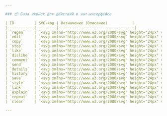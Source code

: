 ```yaml
---

### 📦 База иконок для действий в чат-интерфейсе

| ID         | SVG-код | Назначение (Описание)           |
|------------|---------|----------------------------------|
| `regen`    | `<svg xmlns="http://www.w3.org/2000/svg" height="24px" viewBox="0 -960 960 960" width="24px" fill="#e3e3e3"><path d="M480-160q-134 0-227-93t-93-227q0-134 93-227t227-93q69 0 132 28.5T720-690v-110h80v280H520v-80h168q-32-56-87.5-88T480-720q-100 0-170 70t-70 170q0 100 70 170t170 70q77 0 139-44t87-116h84q-28 106-114 173t-196 67Z"/></svg>` | Перегенерация ответа            |
| `edit`     | `<svg xmlns="http://www.w3.org/2000/svg" height="24px" viewBox="0 -960 960 960" width="24px" fill="#e3e3e3"><path d="M200-200h57l391-391-57-57-391 391v57Zm-80 80v-170l528-527q12-11 26.5-17t30.5-6q16 0 31 6t26 18l55 56q12 11 17.5 26t5.5 30q0 16-5.5 30.5T817-647L290-120H120Zm640-584-56-56 56 56Zm-141 85-28-29 57 57-29-28Z"/></svg>` | Редактировать текст             |
| `copy`     | `<svg xmlns="http://www.w3.org/2000/svg" height="24px" viewBox="0 -960 960 960" width="24px" fill="#e3e3e3"><path d="M360-240q-33 0-56.5-23.5T280-320v-480q0-33 23.5-56.5T360-880h360q33 0 56.5 23.5T800-800v480q0 33-23.5 56.5T720-240H360Zm0-80h360v-480H360v480ZM200-80q-33 0-56.5-23.5T120-160v-560h80v560h440v80H200Zm160-240v-480 480Z"/></svg>` | Скопировать в буфер             |
| `stop`     | `<svg xmlns="http://www.w3.org/2000/svg" height="24px" viewBox="0 -960 960 960" width="24px" fill="#e3e3e3"><path d="m336-280 144-144 144 144 56-56-144-144 144-144-56-56-144 144-144-144-56 56 144 144-144 144 56 56ZM480-80q-83 0-156-31.5T197-197q-54-54-85.5-127T80-480q0-83 31.5-156T197-763q54-54 127-85.5T480-880q83 0 156 31.5T763-763q54 54 85.5 127T880-480q0 83-31.5 156T763-197q-54 54-127 85.5T480-80Zm0-80q134 0 227-93t93-227q0-134-93-227t-227-93q-134 0-227 93t-93 227q0 134 93 227t227 93Zm0-320Z"/></svg>` | Остановить генерацию            |
| `like`     | `<svg xmlns="http://www.w3.org/2000/svg" height="24px" viewBox="0 -960 960 960" width="24px" fill="#e3e3e3"><path d="M720-120H280v-520l280-280 50 50q7 7 11.5 19t4.5 23v14l-44 174h258q32 0 56 24t24 56v80q0 7-2 15t-4 15L794-168q-9 20-30 34t-44 14Zm-360-80h360l120-280v-80H480l54-220-174 174v406Zm0-406v406-406Zm-80-34v80H160v360h120v80H80v-520h200Z"/></svg>` | Поставить лайк                  |
| `dislike`  | `<svg xmlns="http://www.w3.org/2000/svg" height="24px" viewBox="0 -960 960 960" width="24px" fill="#e3e3e3"><path d="M240-840h440v520L400-40l-50-50q-7-7-11.5-19t-4.5-23v-14l44-174H120q-32 0-56-24t-24-56v-80q0-7 2-15t4-15l120-282q9-20 30-34t44-14Zm360 80H240L120-480v80h360l-54 220 174-174v-406Zm0 406v-406 406Zm80 34v-80h120v-360H680v-80h200v520H680Z"/></svg>` | Поставить дизлайк               |
| `comment`  | `<svg xmlns="http://www.w3.org/2000/svg" height="24px" viewBox="0 -960 960 960" width="24px" fill="#e3e3e3"><path d="M240-400h480v-80H240v80Zm0-120h480v-80H240v80Zm0-120h480v-80H240v80ZM880-80 720-240H160q-33 0-56.5-23.5T80-320v-480q0-33 23.5-56.5T160-880h640q33 0 56.5 23.5T880-800v720ZM160-320h594l46 45v-525H160v480Zm0 0v-480 480Z"/></svg>` | Оставить комментарий            |
| `send`     | `<svg xmlns="http://www.w3.org/2000/svg" height="24px" viewBox="0 -960 960 960" width="24px" fill="#e3e3e3"><path d="M120-160v-640l760 320-760 320Zm80-120 474-200-474-200v140l240 60-240 60v140Zm0 0v-400 400Z"/></svg>` | Отправить сообщение             |
| `details`  | `<svg xmlns="http://www.w3.org/2000/svg" height="24px" viewBox="0 -960 960 960" width="24px" fill="#e3e3e3"><path d="M440-280h80v-240h-80v240Zm40-320q17 0 28.5-11.5T520-640q0-17-11.5-28.5T480-680q-17 0-28.5 11.5T440-640q0 17 11.5 28.5T480-600Zm0 520q-83 0-156-31.5T197-197q-54-54-85.5-127T80-480q0-83 31.5-156T197-763q54-54 127-85.5T480-880q83 0 156 31.5T763-763q54 54 85.5 127T880-480q0 83-31.5 156T763-197q-54 54-127 85.5T480-80Zm0-80q134 0 227-93t93-227q0-134-93-227t-227-93q-134 0-227 93t-93 227q0 134 93 227t227 93Zm0-320Z"/></svg>` | Уточнение или детализация       |
| `history`  | `<svg xmlns="http://www.w3.org/2000/svg" height="24px" viewBox="0 -960 960 960" width="24px" fill="#e3e3e3"><path d="M480-120q-138 0-240.5-91.5T122-440h82q14 104 92.5 172T480-200q117 0 198.5-81.5T760-480q0-117-81.5-198.5T480-760q-69 0-129 32t-101 88h110v80H120v-240h80v94q51-64 124.5-99T480-840q75 0 140.5 28.5t114 77q48.5 48.5 77 114T840-480q0 75-28.5 140.5t-77 114q-48.5 48.5-114 77T480-120Zm112-192L440-464v-216h80v184l128 128-56 56Z"/></svg>` | Просмотреть историю             |
| `save`     | `<svg xmlns="http://www.w3.org/2000/svg" height="24px" viewBox="0 -960 960 960" width="24px" fill="#e3e3e3"><path d="M840-680v480q0 33-23.5 56.5T760-120H200q-33 0-56.5-23.5T120-200v-560q0-33 23.5-56.5T200-840h480l160 160Zm-80 34L646-760H200v560h560v-446ZM480-240q50 0 85-35t35-85q0-50-35-85t-85-35q-50 0-85 35t-35 85q0 50 35 85t85 35ZM240-560h360v-160H240v160Zm-40-86v446-560 114Z"/></svg>` | Сохранить как документ          |
| `style`    | `<svg xmlns="http://www.w3.org/2000/svg" height="24px" viewBox="0 -960 960 960" width="24px" fill="#e3e3e3"><path d="m159-168-34-14q-31-13-41.5-45t3.5-63l72-156v278Zm160 88q-33 0-56.5-23.5T239-160v-240l106 294q3 7 6 13.5t8 12.5h-40Zm206-4q-32 12-62-3t-42-47L243-622q-12-32 2-62.5t46-41.5l302-110q32-12 62 3t42 47l178 488q12 32-2 62.5T827-194L525-84Zm-86-476q17 0 28.5-11.5T479-600q0-17-11.5-28.5T439-640q-17 0-28.5 11.5T399-600q0 17 11.5 28.5T439-560Zm58 400 302-110-178-490-302 110 178 490ZM319-650l302-110-302 110Z"/></svg>` | Применить оформление            |
| `link`     | `<svg xmlns="http://www.w3.org/2000/svg" height="24px" viewBox="0 -960 960 960" width="24px" fill="#e3e3e3"><path d="M440-280H280q-83 0-141.5-58.5T80-480q0-83 58.5-141.5T280-680h160v80H280q-50 0-85 35t-35 85q0 50 35 85t85 35h160v80ZM320-440v-80h320v80H320Zm200 160v-80h160q50 0 85-35t35-85q0-50-35-85t-85-35H520v-80h160q83 0 141.5 58.5T880-480q0 83-58.5 141.5T680-280H520Z"/></svg>` | Скопировать ссылку              |
| `explain`  | `<svg xmlns="http://www.w3.org/2000/svg" height="24px" viewBox="0 -960 960 960" width="24px" fill="#e3e3e3"><path d="M240-280h280v-80H240v80Zm400 0h80v-400h-80v400ZM240-440h280v-80H240v80Zm0-160h280v-80H240v80Zm-80 480q-33 0-56.5-23.5T80-200v-560q0-33 23.5-56.5T160-840h640q33 0 56.5 23.5T880-760v560q0 33-23.5 56.5T800-120H160Zm0-80h640v-560H160v560Zm0 0v-560 560Z"/></svg>` | Объяснение / Расшифровка        |
| `repeat`   | `<svg xmlns="http://www.w3.org/2000/svg" height="24px" viewBox="0 -960 960 960" width="24px" fill="#e3e3e3"><path d="M460-360v-180h-60v-60h120v240h-60ZM280-80 120-240l160-160 56 58-62 62h406v-160h80v240H274l62 62-56 58Zm-80-440v-240h486l-62-62 56-58 160 160-160 160-56-58 62-62H280v160h-80Z"/></svg>` | Повторить / Воспроизвести       |
| `clear`    | `<svg xmlns="http://www.w3.org/2000/svg" height="24px" viewBox="0 -960 960 960" width="24px" fill="#e3e3e3"><path d="M600-240v-80h160v80H600Zm0-320v-80h280v80H600Zm0 160v-80h240v80H600ZM120-640H80v-80h160v-60h160v60h160v80h-40v360q0 33-23.5 56.5T440-200H200q-33 0-56.5-23.5T120-280v-360Zm80 0v360h240v-360H200Zm0 0v360-360Z"/></svg>` | Очистить поле / окно            |

---
```

